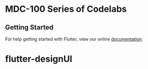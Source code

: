# MDC-100 Series of Codelabs

## Getting Started

For help getting started with Flutter, view our online
[documentation](https://flutter.io/).
# flutter-designUI
